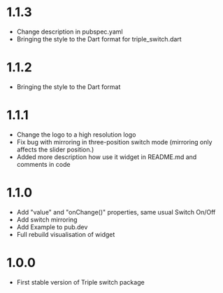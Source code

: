 # 1.1.3

* Change description in pubspec.yaml
* Bringing the style to the Dart format for triple_switch.dart

# 1.1.2

* Bringing the style to the Dart format

# 1.1.1

* Change the logo to a high resolution logo
* Fix bug with mirroring in three-position switch mode (mirroring only affects the slider position.)
* Added more description how use it widget in README.md and comments in code

# 1.1.0

* Add "value" and "onChange()" properties, same usual Switch On/Off
* Add switch mirroring
* Add Example to pub.dev
* Full rebuild visualisation of widget

# 1.0.0 

* First stable version of Triple switch package
